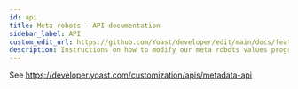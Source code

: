 ```yaml
---
id: api
title: Meta robots - API documentation
sidebar_label: API
custom_edit_url: https://github.com/Yoast/developer/edit/main/docs/features/seo-tags/meta-robots/api.md
description: Instructions on how to modify our meta robots values programmatically.
---
```


See https://developer.yoast.com/customization/apis/metadata-api
